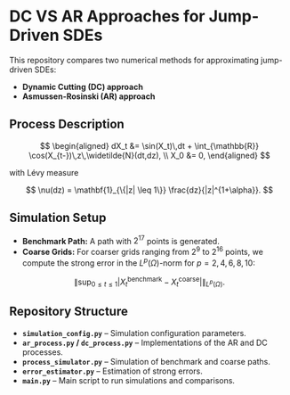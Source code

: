 # DC VS AR Approaches for Jump-Driven SDEs

This repository compares two numerical methods for approximating jump-driven SDEs:
- **Dynamic Cutting (DC) approach**
- **Asmussen-Rosinski (AR) approach**

## Process Description

$$
\begin{aligned}
dX_t &= \sin(X_t)\,dt + \int_{\mathbb{R}} \cos(X_{t-})\,z\,\widetilde{N}(dt,dz), \\
X_0 &= 0,
\end{aligned}
$$

with Lévy measure

$$
\nu(dz) = \mathbf{1}_{\{|z| \leq 1\}} \frac{dz}{|z|^{1+\alpha}}.
$$

## Simulation Setup

- **Benchmark Path:** A path with $2^{17}$ points is generated.
- **Coarse Grids:** For coarser grids ranging from $2^9$ to $2^{16}$ points, we compute the strong error in the $L^p(\Omega)$-norm for $p = 2, 4, 6, 8, 10$:

$$
\left\|\sup_{0\le t\le 1} \left|X_t^{\mathrm{benchmark}} - X_t^{\mathrm{coarse}}\right|\right\|_{L^p(\Omega)}.
$$

## Repository Structure

- **`simulation_config.py`** – Simulation configuration parameters.
- **`ar_process.py` / `dc_process.py`** – Implementations of the AR and DC processes.
- **`process_simulator.py`** – Simulation of benchmark and coarse paths.
- **`error_estimator.py`** – Estimation of strong errors.
- **`main.py`** – Main script to run simulations and comparisons.
